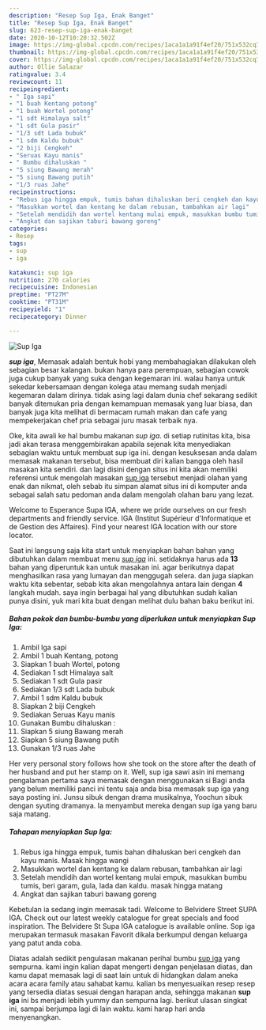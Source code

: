 ```yaml
---
description: "Resep Sup Iga, Enak Banget"
title: "Resep Sup Iga, Enak Banget"
slug: 623-resep-sup-iga-enak-banget
date: 2020-10-12T10:20:32.502Z
image: https://img-global.cpcdn.com/recipes/1aca1a1a91f4ef20/751x532cq70/sup-iga-foto-resep-utama.jpg
thumbnail: https://img-global.cpcdn.com/recipes/1aca1a1a91f4ef20/751x532cq70/sup-iga-foto-resep-utama.jpg
cover: https://img-global.cpcdn.com/recipes/1aca1a1a91f4ef20/751x532cq70/sup-iga-foto-resep-utama.jpg
author: Ollie Salazar
ratingvalue: 3.4
reviewcount: 11
recipeingredient:
- " Iga sapi"
- "1 buah Kentang potong"
- "1 buah Wortel potong"
- "1 sdt Himalaya salt"
- "1 sdt Gula pasir"
- "1/3 sdt Lada bubuk"
- "1 sdm Kaldu bubuk"
- "2 biji Cengkeh"
- "Seruas Kayu manis"
- " Bumbu dihaluskan "
- "5 siung Bawang merah"
- "5 siung Bawang putih"
- "1/3 ruas Jahe"
recipeinstructions:
- "Rebus iga hingga empuk, tumis bahan dihaluskan beri cengkeh dan kayu manis. Masak hingga wangi"
- "Masukkan wortel dan kentang ke dalam rebusan, tambahkan air lagi"
- "Setelah mendidih dan wortel kentang mulai empuk, masukkan bumbu tumis, beri garam, gula, lada dan kaldu. masak hingga matang"
- "Angkat dan sajikan taburi bawang goreng"
categories:
- Resep
tags:
- sup
- iga

katakunci: sup iga 
nutrition: 270 calories
recipecuisine: Indonesian
preptime: "PT27M"
cooktime: "PT31M"
recipeyield: "1"
recipecategory: Dinner

---
```



![Sup Iga](https://img-global.cpcdn.com/recipes/1aca1a1a91f4ef20/751x532cq70/sup-iga-foto-resep-utama.jpg)

<b><i>sup iga</i></b>, Memasak adalah bentuk hobi yang membahagiakan dilakukan oleh sebagian besar kalangan. bukan hanya para perempuan, sebagian cowok juga cukup banyak yang suka dengan kegemaran ini. walau hanya untuk sekedar kebersamaan dengan kolega atau memang sudah menjadi kegemaran dalam dirinya. tidak asing lagi dalam dunia chef sekarang sedikit banyak ditemukan pria dengan kemampuan memasak yang luar biasa, dan banyak juga kita melihat di bermacam rumah makan dan cafe yang mempekerjakan chef pria sebagai juru masak terbaik nya.

Oke, kita awali ke hal bumbu makanan <i>sup iga</i>. di setiap rutinitas kita, bisa jadi akan terasa menggembirakan apabila sejenak kita menyediakan sebagian waktu untuk membuat sup iga ini. dengan kesuksesan anda dalam memasak makanan tersebut, bisa membuat diri kalian bangga oleh hasil masakan kita sendiri. dan lagi disini dengan situs ini kita akan memiliki referensi untuk mengolah masakan <u>sup iga</u> tersebut menjadi olahan yang enak dan nikmat, oleh sebab itu simpan alamat situs ini di komputer anda sebagai salah satu pedoman anda dalam mengolah olahan baru yang lezat.

Welcome to Esperance Supa IGA, where we pride ourselves on our fresh departments and friendly service. IGA (Institut Supérieur d&#39;Informatique et de Gestion des Affaires). Find your nearest IGA location with our store locator.


Saat ini langsung saja kita start untuk menyiapkan bahan bahan yang dibutuhkan dalam membuat menu <u><i>sup iga</i></u> ini. setidaknya harus ada <b>13</b> bahan yang diperuntuk kan untuk masakan ini. agar berikutnya dapat menghasilkan rasa yang lumayan dan menggugah selera. dan juga siapkan waktu kita sebentar, sebab kita akan mengolahnya antara lain dengan <b>4</b> langkah mudah. saya ingin berbagai hal yang dibutuhkan sudah kalian punya disini, yuk mari kita buat dengan melihat dulu bahan baku berikut ini.

<!--inarticleads1-->

##### Bahan pokok dan bumbu-bumbu yang diperlukan untuk menyiapkan Sup Iga:

1. Ambil  Iga sapi
1. Ambil 1 buah Kentang, potong
1. Siapkan 1 buah Wortel, potong
1. Sediakan 1 sdt Himalaya salt
1. Sediakan 1 sdt Gula pasir
1. Sediakan 1/3 sdt Lada bubuk
1. Ambil 1 sdm Kaldu bubuk
1. Siapkan 2 biji Cengkeh
1. Sediakan Seruas Kayu manis
1. Gunakan  Bumbu dihaluskan :
1. Siapkan 5 siung Bawang merah
1. Siapkan 5 siung Bawang putih
1. Gunakan 1/3 ruas Jahe


Her very personal story follows how she took on the store after the death of her husband and put her stamp on it. Well, sup iga sawi asin ini memang pengalaman pertama saya memasak dengan menggunakan si Bagi anda yang belum memiliki panci ini tentu saja anda bisa memasak sup iga yang saya posting ini. Junsu sibuk dengan drama musikalnya, Yoochun sibuk dengan syuting dramanya. Ia menyambut mereka dengan sup iga yang baru saja matang. 

<!--inarticleads2-->

##### Tahapan menyiapkan Sup Iga:

1. Rebus iga hingga empuk, tumis bahan dihaluskan beri cengkeh dan kayu manis. Masak hingga wangi
1. Masukkan wortel dan kentang ke dalam rebusan, tambahkan air lagi
1. Setelah mendidih dan wortel kentang mulai empuk, masukkan bumbu tumis, beri garam, gula, lada dan kaldu. masak hingga matang
1. Angkat dan sajikan taburi bawang goreng


Kebetulan ia sedang ingin memasak tadi. Welcome to Belvidere Street SUPA IGA. Check out our latest weekly catalogue for great specials and food inspiration. The Belvidere St Supa IGA catalogue is available online. Sop iga merupakan termasuk masakan Favorit dikala berkumpul dengan keluarga yang patut anda coba. 

Diatas adalah sedikit pengulasan makanan perihal bumbu <u>sup iga</u> yang sempurna. kami ingin kalian dapat mengerti dengan penjelasan diatas, dan kamu dapat memasak lagi di saat lain untuk di hidangkan dalam aneka acara acara family atau sahabat kamu. kalian bs menyesuaikan resep resep yang tersedia diatas sesuai dengan harapan anda, sehingga makanan <b>sup iga</b> ini bs menjadi lebih yummy dan sempurna lagi. berikut ulasan singkat ini, sampai berjumpa lagi di lain waktu. kami harap hari anda menyenangkan.
